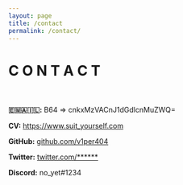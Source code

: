 ```yaml
---
layout: page
title: /contact
permalink: /contact/
---
```

# C O N T A C T <br/><br/>

**​🇪​​🇲​​🇦​​🇮​​🇱​:** B64 => cnkxMzVACnJ1dGdlcnMuZWQ=

**CV:** https://www.suit_yourself.com

**GitHub:** [github.com/v1per404](https://github.com/v1per404)

**Twitter:** [twitter.com/******](https://twitter.com/****)

**Discord:** no_yet#1234
